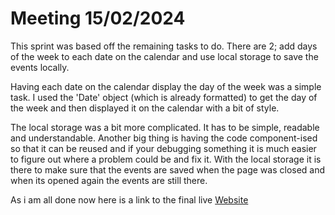# Meeting 15/02/2024

This sprint was based off the remaining tasks to do. There are 2; add days of the week to each date on the calendar and use local storage to save the events locally.

Having each date on the calendar display the day of the week was a simple task. I used the 'Date' object (which is already formatted) to get the day of the week and then displayed it on the calendar with a bit of style.

The local storage was a bit more complicated. It has to be simple, readable and understandable. Another big thing is having the code component-ised so that it can be reused and if your debugging something it is much easier to figure out where a problem could be and fix it. With the local storage it is there to make sure that the events are saved when the page was closed and when its opened again the events are still there.

As i am all done now here is a link to the final live [Website](https://comp-1004-spa.vercel.app/)
